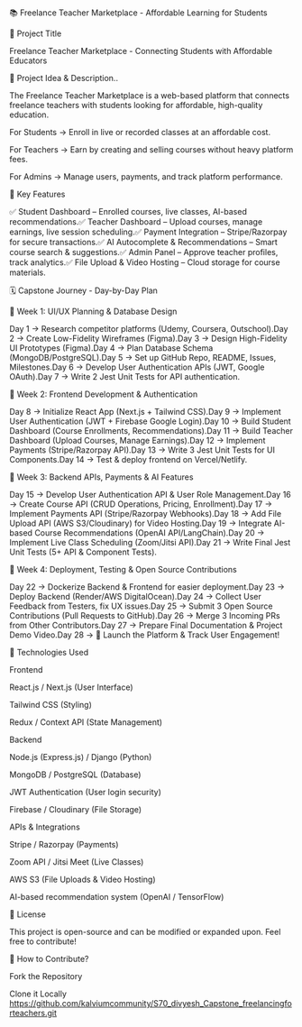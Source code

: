 📚 Freelance Teacher Marketplace - Affordable Learning for Students

📌 Project Title


Freelance Teacher Marketplace - Connecting Students with Affordable Educators

🎯 Project Idea & Description..

The Freelance Teacher Marketplace is a web-based platform that connects freelance teachers with students looking for affordable, high-quality education.

For Students → Enroll in live or recorded classes at an affordable cost.

For Teachers → Earn by creating and selling courses without heavy platform fees.

For Admins → Manage users, payments, and track platform performance.

🔹 Key Features

✅ Student Dashboard – Enrolled courses, live classes, AI-based recommendations.✅ Teacher Dashboard – Upload courses, manage earnings, live session scheduling.✅ Payment Integration – Stripe/Razorpay for secure transactions.✅ AI Autocomplete & Recommendations – Smart course search & suggestions.✅ Admin Panel – Approve teacher profiles, track analytics.✅ File Upload & Video Hosting – Cloud storage for course materials.

🗓️ Capstone Journey - Day-by-Day Plan

📅 Week 1: UI/UX Planning & Database Design

Day 1 → Research competitor platforms (Udemy, Coursera, Outschool).Day 2 → Create Low-Fidelity Wireframes (Figma).Day 3 → Design High-Fidelity UI Prototypes (Figma).Day 4 → Plan Database Schema (MongoDB/PostgreSQL).Day 5 → Set up GitHub Repo, README, Issues, Milestones.Day 6 → Develop User Authentication APIs (JWT, Google OAuth).Day 7 → Write 2 Jest Unit Tests for API authentication.

📅 Week 2: Frontend Development & Authentication

Day 8 → Initialize React App (Next.js + Tailwind CSS).Day 9 → Implement User Authentication (JWT + Firebase Google Login).Day 10 → Build Student Dashboard (Course Enrollments, Recommendations).Day 11 → Build Teacher Dashboard (Upload Courses, Manage Earnings).Day 12 → Implement Payments (Stripe/Razorpay API).Day 13 → Write 3 Jest Unit Tests for UI Components.Day 14 → Test & deploy frontend on Vercel/Netlify.

📅 Week 3: Backend APIs, Payments & AI Features

Day 15 → Develop User Authentication API & User Role Management.Day 16 → Create Course API (CRUD Operations, Pricing, Enrollment).Day 17 → Implement Payments API (Stripe/Razorpay Webhooks).Day 18 → Add File Upload API (AWS S3/Cloudinary) for Video Hosting.Day 19 → Integrate AI-based Course Recommendations (OpenAI API/LangChain).Day 20 → Implement Live Class Scheduling (Zoom/Jitsi API).Day 21 → Write Final Jest Unit Tests (5+ API & Component Tests).

📅 Week 4: Deployment, Testing & Open Source Contributions

Day 22 → Dockerize Backend & Frontend for easier deployment.Day 23 → Deploy Backend (Render/AWS DigitalOcean).Day 24 → Collect User Feedback from Testers, fix UX issues.Day 25 → Submit 3 Open Source Contributions (Pull Requests to GitHub).Day 26 → Merge 3 Incoming PRs from Other Contributors.Day 27 → Prepare Final Documentation & Project Demo Video.Day 28 → 🎉 Launch the Platform & Track User Engagement!

🚀 Technologies Used

Frontend

React.js / Next.js (User Interface)

Tailwind CSS (Styling)

Redux / Context API (State Management)

Backend

Node.js (Express.js) / Django (Python)

MongoDB / PostgreSQL (Database)

JWT Authentication (User login security)

Firebase / Cloudinary (File Storage)

APIs & Integrations

Stripe / Razorpay (Payments)

Zoom API / Jitsi Meet (Live Classes)

AWS S3 (File Uploads & Video Hosting)

AI-based recommendation system (OpenAI / TensorFlow)

📜 License

This project is open-source and can be modified or expanded upon. Feel free to contribute!



📌 How to Contribute?

Fork the Repository

Clone it Locally
https://github.com/kalviumcommunity/S70_divyesh_Capstone_freelancingforteachers.git